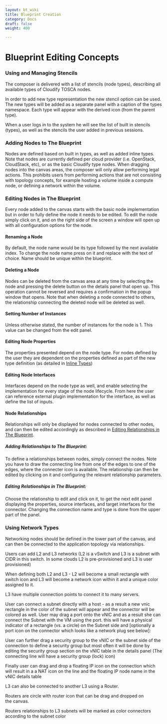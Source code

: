 ```yaml
---
layout: bt_wiki
title: Blueprint Creation
category: Docs
draft: false
weight: 400

---
```

# Blueprint Editing Concepts  

### Using and Managing Stencils 
The composer is delivered with a list of stencils (node types), describing all available types of Cloudify TOSCA
nodes.
 
In order to add new type representation the new stencil option can be used.
The new types will be added as a separate panel with a caption of the types namespace. 
Each type will appear with the derived icon (from the parent type). 

When a user logs in to the system he will see the list of built in stencils (types), as well as the
stencils the user added in previous sessions.

### Adding Nodes to The Blueprint
Nodes are defined based on built in types, as well as added inline types. 
Note that nodes are currently defined per cloud provider (i.e. OpenStack, CloudStack, etc), or as the basic Cloudify type nodes.
When dragging nodes into the canvas areas, the composer will only allow performing legal actions. 
This prohibits users from performing actions that are not consisting with topology concepts, for example hosting a volume inside a compute node, or defining a network within the volume.


### Editing Nodes in The Blueprint

Every node added to the canvas starts with the basic node implementation but in order to fully define the node it needs to be edited. 
To edit the node simply click on it, and on the right side of the screen a window will open up with all configuration options for the node.


#### Renaming a Node 
By default, the node name would be its type followed by the next available index. 
To change the node name press on it and replace with the text of choice. 
Name should be unique within the blueprint.

#### Deleting a Node 
Nodes can be deleted from the canvas area at any time by selecting the node and pressing the delete button on the details panel that open up. 
This operation cannot be reversed and requires a confirmation in the popup window that opens.
Note that when deleting a node connected to others, the relationship connecting the deleted node will be deleted as well.

#### Setting Number of Instances
Unless otherwise stated, the number of instances for the node is 1. 
This value can be changed from the edit panel.

#### Editing Node Properties
The properties presented depend on the node type. 
For nodes defined by the user they are dependent on the properties defined as part of the new type definition (as detailed in [Inline Types])

#### Editing Node Interfaces
Interfaces depend on the node type as well, and enable selecting the implementation for every stage of the node lifecycle. 
From here the user can reference external plugin implementation for the interface, as well as define the list of inputs.

#### Node Relationships

Relationships will only be displayed for nodes connected to other nodes, and can then be edited accordingly as described in [Editing Relationships in The Blueprint].

##### Adding Relationships to The Blueprint:
To define a relationships between nodes, simply connect the nodes. Note you have to draw the connecting line from one of the edges to one of the edges, where the connecter icon is available. The relationship can then be edited by clicking on it and configuring the relevant relationship parameters.

##### Editing Relationships in The Blueprint:
Choose the relationship to edit and click on it, to get the next edit panel displaying the properties, source interfaces, and target interfaces for the connector.  Changing the connection name and type is done from the upper part of the panel.


### Using Network Types

Networking nodes should be defined in the lower part of the canvas, and can then be connected
to the application topology via relationships.

Users can add L2 and L3 networks (L2 is a vSwitch and L3 is a subnet with CIDR in this switch. In
some clouds L2 is pre-provisioned and L3 is user provisioned)

When defining both L2 and L3 - L2 will become a small rectangle with switch icon and L3 will
become a network icon within it and a unique color assigned to it.

L3 have multiple connection points to connect it to many servers.

User can connect a subnet directly with a host - as a result a new vnic rectangle in the color of
the subnet will appear and the connector will be colored as well. User may drag a port onto the
vNIC and as a result she can connect the Subnet with the VM using the port. this will have a
physical indicator of a rectangle (vs. a circle) on the Subnet side and [optionally a port icon on
the connector which looks like a network plug see below]:

User can further drag a security group to the vNIC or the subnet side of the connection to define
a security group but most often it will be done by editing the security group section on the vNIC
table in the details panel (The connecting line will have a security group (lock) icon)

Finally user can drag and drop a floating IP icon on the connection which will result in a a NAT
icon on the line and the floating IP node name in the vNIC details table

L3 can also be connected to another L3 using a Router.

Routers are circle with router icon that can be drag and dropped on the canvas.

Routers relationships to L3 subnets will be marked as color connectors according to the subnet
color


  [Inline Types]: /composer/overview/#inline-types
  [Editing Relationships in The Blueprint]: #editing-relationships-in-the-blueprint